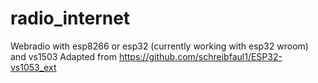 # radio_internet
Webradio with esp8266 or esp32 (currently working with esp32 wroom) and vs1503
Adapted from https://github.com/schreibfaul1/ESP32-vs1053_ext


